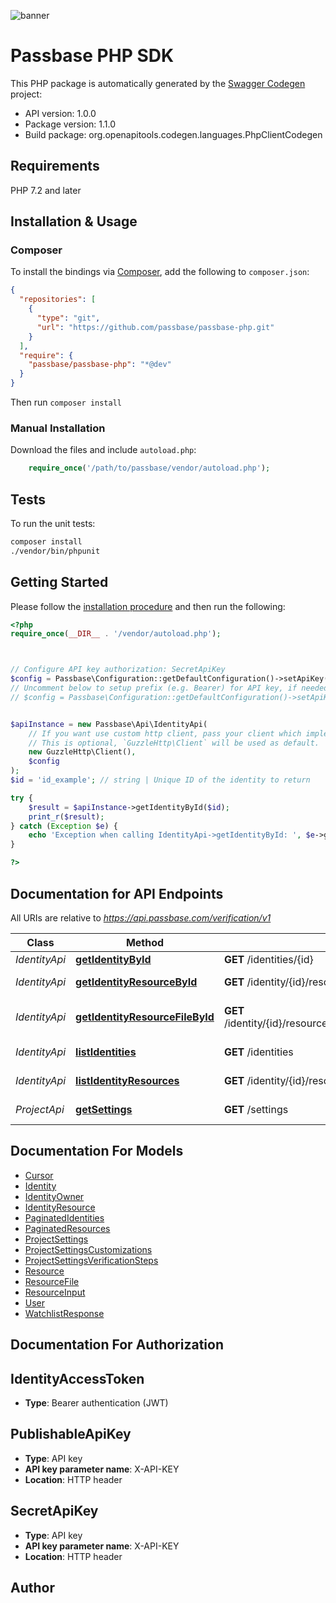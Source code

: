 ![banner](https://passbase-sdk-banner.netlify.app/php.png)

# Passbase PHP SDK

This PHP package is automatically generated by the [Swagger Codegen](https://github.com/swagger-api/swagger-codegen) project:

- API version: 1.0.0
- Package version: 1.1.0
- Build package: org.openapitools.codegen.languages.PhpClientCodegen

## Requirements

PHP 7.2 and later

## Installation & Usage

### Composer

To install the bindings via [Composer](http://getcomposer.org/), add the following to `composer.json`:

```json
{
  "repositories": [
    {
      "type": "git",
      "url": "https://github.com/passbase/passbase-php.git"
    }
  ],
  "require": {
    "passbase/passbase-php": "*@dev"
  }
}
```

Then run `composer install`

### Manual Installation

Download the files and include `autoload.php`:

```php
    require_once('/path/to/passbase/vendor/autoload.php');
```

## Tests

To run the unit tests:

```bash
composer install
./vendor/bin/phpunit
```

## Getting Started

Please follow the [installation procedure](#installation--usage) and then run the following:

```php
<?php
require_once(__DIR__ . '/vendor/autoload.php');



// Configure API key authorization: SecretApiKey
$config = Passbase\Configuration::getDefaultConfiguration()->setApiKey('X-API-KEY', 'YOUR_API_KEY');
// Uncomment below to setup prefix (e.g. Bearer) for API key, if needed
// $config = Passbase\Configuration::getDefaultConfiguration()->setApiKeyPrefix('X-API-KEY', 'Bearer');


$apiInstance = new Passbase\Api\IdentityApi(
    // If you want use custom http client, pass your client which implements `GuzzleHttp\ClientInterface`.
    // This is optional, `GuzzleHttp\Client` will be used as default.
    new GuzzleHttp\Client(),
    $config
);
$id = 'id_example'; // string | Unique ID of the identity to return

try {
    $result = $apiInstance->getIdentityById($id);
    print_r($result);
} catch (Exception $e) {
    echo 'Exception when calling IdentityApi->getIdentityById: ', $e->getMessage(), PHP_EOL;
}

?>
```

## Documentation for API Endpoints

All URIs are relative to *https://api.passbase.com/verification/v1*

| Class         | Method                                                                                 | HTTP request                                                                     | Description          |
| ------------- | -------------------------------------------------------------------------------------- | -------------------------------------------------------------------------------- | -------------------- |
| _IdentityApi_ | [**getIdentityById**](docs/Api/IdentityApi.md#getidentitybyid)                         | **GET** /identities/{id}                                                         | Get identity         |
| _IdentityApi_ | [**getIdentityResourceById**](docs/Api/IdentityApi.md#getidentityresourcebyid)         | **GET** /identity/{id}/resources/{resource_id}                                   | Get resource         |
| _IdentityApi_ | [**getIdentityResourceFileById**](docs/Api/IdentityApi.md#getidentityresourcefilebyid) | **GET** /identity/{id}/resources/{resource_id}/resource_files/{resource_file_id} | Get resource file    |
| _IdentityApi_ | [**listIdentities**](docs/Api/IdentityApi.md#listidentities)                           | **GET** /identities                                                              | List identities      |
| _IdentityApi_ | [**listIdentityResources**](docs/Api/IdentityApi.md#listidentityresources)             | **GET** /identity/{id}/resources                                                 | List resources       |
| _ProjectApi_  | [**getSettings**](docs/Api/ProjectApi.md#getsettings)                                  | **GET** /settings                                                                | Get project settings |

## Documentation For Models

- [Cursor](docs/Model/Cursor.md)
- [Identity](docs/Model/Identity.md)
- [IdentityOwner](docs/Model/IdentityOwner.md)
- [IdentityResource](docs/Model/IdentityResource.md)
- [PaginatedIdentities](docs/Model/PaginatedIdentities.md)
- [PaginatedResources](docs/Model/PaginatedResources.md)
- [ProjectSettings](docs/Model/ProjectSettings.md)
- [ProjectSettingsCustomizations](docs/Model/ProjectSettingsCustomizations.md)
- [ProjectSettingsVerificationSteps](docs/Model/ProjectSettingsVerificationSteps.md)
- [Resource](docs/Model/Resource.md)
- [ResourceFile](docs/Model/ResourceFile.md)
- [ResourceInput](docs/Model/ResourceInput.md)
- [User](docs/Model/User.md)
- [WatchlistResponse](docs/Model/WatchlistResponse.md)

## Documentation For Authorization

## IdentityAccessToken

- **Type**: Bearer authentication (JWT)

## PublishableApiKey

- **Type**: API key
- **API key parameter name**: X-API-KEY
- **Location**: HTTP header

## SecretApiKey

- **Type**: API key
- **API key parameter name**: X-API-KEY
- **Location**: HTTP header

## Author
